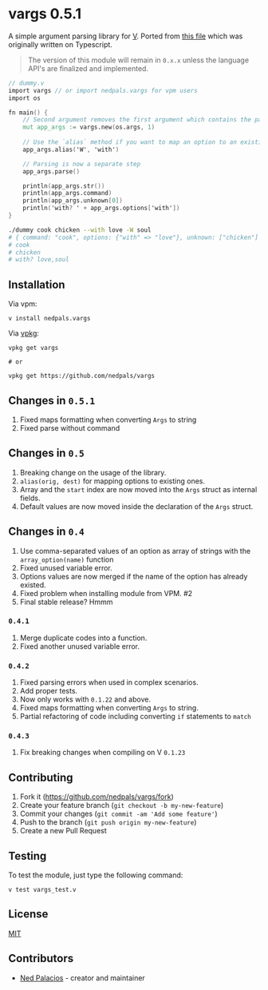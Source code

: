 # vargs 0.5.1
A simple argument parsing library for [V](https://vlang.io). Ported from [this file](https://github.com/nedpals/kuman/blob/master/src/parser.ts) which was originally written on Typescript.

> The version of this module will remain in `0.x.x` unless the language API's are finalized and implemented.

```v
// dummy.v
import vargs // or import nedpals.vargs for vpm users
import os

fn main() {
    // Second argument removes the first argument which contains the path of the executable.
    mut app_args := vargs.new(os.args, 1)
    
    // Use the `alias` method if you want to map an option to an existing option.
    app_args.alias('W', 'with')

    // Parsing is now a separate step
    app_args.parse()

    println(app_args.str())
    println(app_args.command)
    println(app_args.unknown[0])
    println('with? ' + app_args.options['with'])
}
```

```bash
./dummy cook chicken --with love -W soul
# { command: "cook", options: {"with" => "love"}, unknown: ["chicken"] }
# cook
# chicken
# with? love,soul
```

## Installation
Via vpm:
```
v install nedpals.vargs
```

Via [vpkg](https://github.com/vpkg-project/vpkg):
```
vpkg get vargs

# or

vpkg get https://github.com/nedpals/vargs
```

## Changes in `0.5.1`
1. Fixed maps formatting when converting `Args` to string
2. Fixed parse without command

## Changes in `0.5`
1. Breaking change on the usage of the library.
2. `alias(orig, dest)` for mapping options to existing ones.
3. Array and the `start` index are now moved into the `Args` struct as internal fields.
4. Default values are now moved inside the declaration of the `Args` struct.

## Changes in `0.4`
1. Use comma-separated values of an option as array of strings with the `array_option(name)` function
2. Fixed unused variable error.
3. Options values are now merged if the name of the option has already existed.
4. Fixed problem when installing module from VPM. #2
5. Final stable release? Hmmm

### `0.4.1`
1. Merge duplicate codes into a function.
2. Fixed another unused variable error.

### `0.4.2`
1. Fixed parsing errors when used in complex scenarios.
2. Add proper tests.
3. Now only works with `0.1.22` and above.
4. Fixed maps formatting when converting `Args` to string.
5. Partial refactoring of code including converting `if` statements to `match`

### `0.4.3`
1. Fix breaking changes when compiling on V `0.1.23`

## Contributing
1. Fork it (<https://github.com/nedpals/vargs/fork>)
2. Create your feature branch (`git checkout -b my-new-feature`)
3. Commit your changes (`git commit -am 'Add some feature'`)
4. Push to the branch (`git push origin my-new-feature`)
5. Create a new Pull Request

## Testing
To test the module, just type the following command:
```
v test vargs_test.v
```

## License
[MIT](LICENSE)

## Contributors

- [Ned Palacios](https://github.com/nedpals) - creator and maintainer
